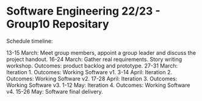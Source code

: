 # Software Engineering 22/23 - Group10 Repositary

Schedule timeline:

13-15 March: Meet group members, appoint a group leader and discuss the project handout.
16-24 March: Gather real requirements. Story writing workshop. Outcomes: product backlog and prototype.
27-31 March: Iteration 1. Outcomes: Working Software v1.
3-14 April: Iteration 2. Outcomes: Working Software v2.
17-28 April: Iteration 3. Outcomes: Working Software v3.
1-12 May: Iteration 4. Outcomes: Working Software v4.
15-26 May: Software final delivery.
